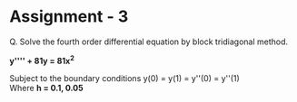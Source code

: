 Assignment - 3
==============

Q. Solve the fourth order differential equation by block tri­diagonal method.
 
**y'''' + 81y = 81x<sup>2</sup>**
 
Subject to the boundary conditions y(0) = y(1) = y''(0) = y''(1)  
Where **h = 0.1, 0.05**